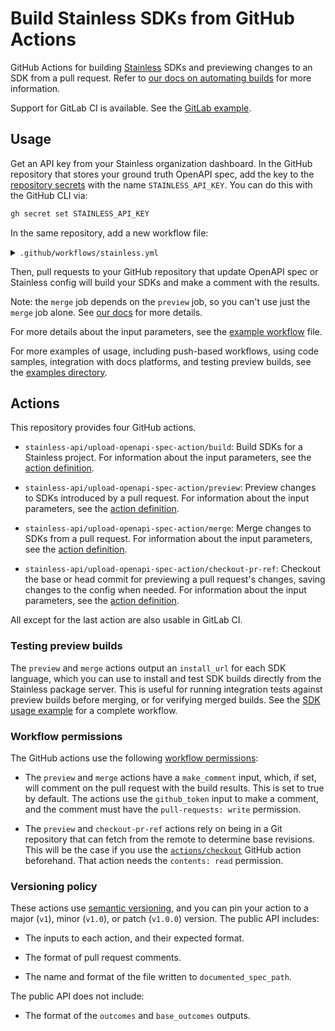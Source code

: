 # Build Stainless SDKs from GitHub Actions

GitHub Actions for building [Stainless](https://stainless.com/) SDKs and
previewing changes to an SDK from a pull request. Refer to [our
docs on automating builds](https://www.stainless.com/docs/guides/automate-updates) for more information.

Support for GitLab CI is available. See the [GitLab example](./examples/merge_request_gitlab.yml).

## Usage

Get an API key from your Stainless organization dashboard. In the GitHub
repository that stores your ground truth OpenAPI spec, add the key to the
[repository secrets](https://docs.github.com/en/actions/security-for-github-actions/security-guides/using-secrets-in-github-actions#creating-secrets-for-a-repository)
with the name `STAINLESS_API_KEY`. You can do this with the GitHub CLI via:

```bash
gh secret set STAINLESS_API_KEY
```

In the same repository, add a new workflow file:

<details>
<summary><code>.github/workflows/stainless.yml</code></summary>

```yml
name: Build SDKs for pull request

on:
  pull_request:
    types:
      - opened
      - synchronize
      - reopened
      - closed

concurrency:
  group: ${{ github.workflow }}-${{ github.event.pull_request.number }}
  cancel-in-progress: true

env:
  STAINLESS_ORG: YOUR_ORG
  STAINLESS_PROJECT: YOUR_PROJECT
  OAS_PATH: YOUR_OAS_PATH

jobs:
  preview:
    if: github.event.action != 'closed'
    runs-on: ubuntu-latest
    permissions:
      contents: read
      pull-requests: write
    steps:
      - name: Checkout repository
        uses: actions/checkout@v4
        with:
          fetch-depth: 2

      - name: Run preview builds
        uses: stainless-api/upload-openapi-spec-action/preview@v1
        with:
          stainless_api_key: ${{ secrets.STAINLESS_API_KEY }}
          org: ${{ env.STAINLESS_ORG }}
          project: ${{ env.STAINLESS_PROJECT }}
          oas_path: ${{ env.OAS_PATH }}

  merge:
    if: github.event.action == 'closed' && github.event.pull_request.merged == true
    runs-on: ubuntu-latest
    permissions:
      contents: read
      pull-requests: write
    steps:
      - name: Checkout repository
        uses: actions/checkout@v4
        with:
          fetch-depth: 2

      - name: Run merge build
        uses: stainless-api/upload-openapi-spec-action/merge@v1
        with:
          stainless_api_key: ${{ secrets.STAINLESS_API_KEY }}
          org: ${{ env.STAINLESS_ORG }}
          project: ${{ env.STAINLESS_PROJECT }}
          oas_path: ${{ env.OAS_PATH }}
```

</details>

Then, pull requests to your GitHub repository that update OpenAPI spec or
Stainless config will build your SDKs and make a comment with the results.

Note: the `merge` job depends on the `preview` job, so you can't use just
the `merge` job alone. See [our docs](https://www.stainless.com/docs/guides/automate-updates) for more details.

For more details about the input parameters, see the
[example workflow](./examples/pull_request.yml) file.

For more examples of usage, including push-based workflows, using code samples,
integration with docs platforms, and testing preview builds, see the [examples
directory](./examples).

## Actions

This repository provides four GitHub actions.

- `stainless-api/upload-openapi-spec-action/build`: Build SDKs for a Stainless
  project. For information about the input parameters, see the [action definition](./build/action.yml).

- `stainless-api/upload-openapi-spec-action/preview`: Preview changes to SDKs
  introduced by a pull request. For information about the input parameters, see
  the [action definition](./preview/action.yml).

- `stainless-api/upload-openapi-spec-action/merge`: Merge changes to SDKs from
  a pull request. For information about the input parameters, see the [action
  definition](./merge/action.yml).

- `stainless-api/upload-openapi-spec-action/checkout-pr-ref`: Checkout the base
  or head commit for previewing a pull request's changes, saving changes to the
  config when needed. For information about the input parameters, see the [action
  definition](./checkout-pr-ref/action.yml).

All except for the last action are also usable in GitLab CI.

### Testing preview builds

The `preview` and `merge` actions output an `install_url` for each SDK language,
which you can use to install and test SDK builds directly from the Stainless
package server. This is useful for running integration tests against preview
builds before merging, or for verifying merged builds. See the
[SDK usage example](./examples/pull_request_sdk_usage.yml) for a complete
workflow.

### Workflow permissions

The GitHub actions use the following
[workflow permissions](https://docs.github.com/en/actions/writing-workflows/workflow-syntax-for-github-actions#jobsjob_idpermissions):

- The `preview` and `merge` actions have a `make_comment` input, which, if set,
  will comment on the pull request with the build results. This is set to true by
  default. The actions use the `github_token` input to make a comment, and the
  comment must have the `pull-requests: write` permission.

- The `preview` and `checkout-pr-ref` actions rely on being in a Git repository
  that can fetch from the remote to determine base revisions. This will be the
  case if you use the [`actions/checkout`](https://github.com/actions/checkout)
  GitHub action beforehand. That action needs the `contents: read` permission.

### Versioning policy

These actions use [semantic versioning](https://semver.org/), and you can pin
your action to a major (`v1`), minor (`v1.0`), or patch (`v1.0.0`) version.
The public API includes:

- The inputs to each action, and their expected format.

- The format of pull request comments.

- The name and format of the file written to `documented_spec_path`.

The public API does not include:

- The format of the `outcomes` and `base_outcomes` outputs.

